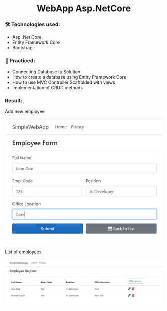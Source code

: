 <h1 align = "center"> WebApp Asp.NetCore </h1>

### 🛠 Technologies used:
* Asp .Net Core
* Entity Framework Core
* Bootstrap


### 📖 Practiced:
* Connecting Database to Solution
* How to create a database using Entity Framework Core
* How to use MVC Controller Scaffolded with views
* Implementation of CRUD methods

### Result:
Add new employee

![](./img/Create.jpg)

List of employees

![](./img/List.jpg)
